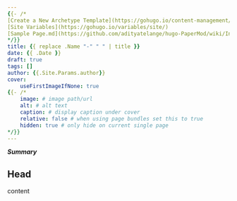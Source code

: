 ```yaml
---
{{- /*
[Create a New Archetype Template](https://gohugo.io/content-management/archetypes/#create-a-new-archetype-template)
[Site Variables](https://gohugo.io/variables/site/)
[Sample Page.md](https://github.com/adityatelange/hugo-PaperMod/wiki/Installation#sample-pagemd)
*/}}
title: {{ replace .Name "-" " " | title }}
date: {{ .Date }}
draft: true
tags: []
author: {{.Site.Params.author}}
cover:
    useFirstImageIfNone: true
{{- /*
    image: # image path/url
    alt: # alt text
    caption: # display caption under cover
    relative: false # when using page bundles set this to true
    hidden: true # only hide on current single page
*/}}
---
```


***Summary***

<!--more-->

## Head

content
